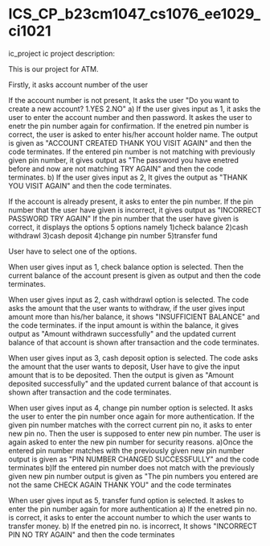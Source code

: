 # ICS_CP_b23cm1047_cs1076_ee1029_ci1021
ic_project
ic project description:



 This is our project for ATM.


 Firstly, it asks account number of the user

 
 If the account number is not present, It asks the user "Do you want to create a new account? 1.YES 2.NO"
 a) If the user gives input as 1, it asks the user to enter the account number and then password. It askes the user to enetr the pin number again for 
 confirmation.
 If the enetred pin number is correct, the user is asked to enter his/her account holder name. The output is given as "ACCOUNT CREATED THANK YOU VISIT 
 AGAIN" and then the code terminates.
 If the entered pin number is not matching with previously given pin number, it gives output as "The password you have enetred before and now are not 
 matching TRY AGAIN" and then the code terminates.
 b) If the user gives input as 2, It gives the output as "THANK YOU VISIT AGAIN" and then the code terminates.

 
 If the account is already present, it asks to enter the pin number.
 If the pin number that the user have given is incorrect, it gives output as "INCORRECT PASSWORD TRY AGAIN"
 If the pin number that the user have given is correct, it displays the options 5 options namely
 1)check balance
 2)cash withdrawl
 3)cash deposit
 4)change pin number
 5)transfer fund

 
 User have to select one of the options.

 
 When user gives input as 1, check balance option is selected. Then the current balance of the account present is given as output and
 then the code terminates.

 
 When user gives input as 2, cash withdrawl option is selected. The code asks the amount that the user wants to withdraw,
 if the user gives input amount more than his/her balance, it shows "INSUFFICIENT BALANCE" and the code terminates.
 if the input amount is within the balance, it gives output as "Amount withdrawn successfully" and the updated current balance of that account is shown 
 after transaction and the code terminates.

 
 When user gives input as 3, cash deposit option is selected. The code asks the amount that the user wants to deposit,
 User have to give the input amount that is to be deposited. Then the output is given as "Amount deposited successfully" and the updated current balance of 
 that account is shown after transaction and the code terminates.

 
 When user gives input as 4, change pin number option is selected. It asks the user to enter the pin number once again for more authentication. If the given 
 pin number matches with the correct current pin no, it asks to enter new pin no. Then the user is supposed to enter new pin number. The user is again asked 
 to enter the new pin number for security reasons. 
 a)Once the entered pin number matches with the previously given new pin number output is given as "PIN NUMBER CHANGED SUCCESSFULLY" and the code terminates
 b)If the entered pin number does not match with the previously given new pin number output is given as "The pin numbers you entered are not the same CHECK 
 AGAIN THANK YOU" and the code terminates


 When user gives input as 5, transfer fund option is selected. It askes to enter the pin number again for more authentication
 a) If the enetred pin no. is correct, it asks to enter the account number to which the user wants to transfer money. 
 b) If the enetred pin no. is incorrect, It shows "INCORRECT PIN NO TRY AGAIN" and then the code terminates
